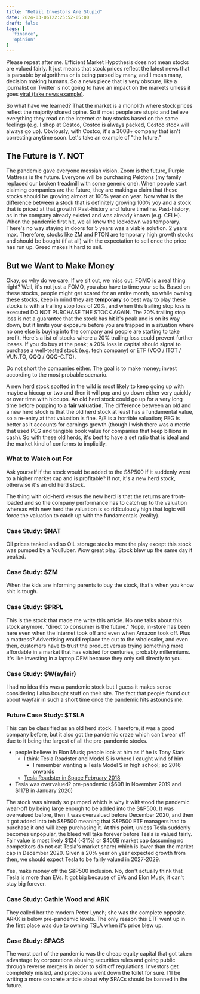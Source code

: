```yaml
---
title: "Retail Investors Are Stupid"
date: 2024-03-06T22:25:52-05:00
draft: false
tags: [
  'finance',
  'opinion'
]
---
```


Please repeat after me. Efficient Market Hypothesis does not mean stocks are valued fairly. It just means that stock prices reflect the latest news that is parsable by algorithms or is being parsed by many, and I mean many, decision making humans. So a news piece that is very obscure, like a journalist on Twitter is not going to have an impact on the markets unless it goes [viral (fake news example)](https://www.fiercepharma.com/marketing/eli-lilly-hit-new-twitter-blue-fake-account-forced-apologize-over-free-insulin-tweet).

So what have we learned? That the market is a monolith where stock prices reflect the majority shared opine. So if most people are stupid and believe everything they read on the internet or buy stocks based on the same feelings (e.g. I shop at Costco, Costco is always packed, Costco stock will always go up). Obviously, with Costco, it's a 300B+ company that isn't correcting anytime soon. Let's take an example of "the future."

## The Future is Y. NOT

The pandemic gave everyone messiah vision. Zoom is the future, Purple Mattress is the future. Everyone will be purchasing Pelotons (my family replaced our broken treadmill with some generic one). When people start claiming companies are the future, they are making a claim that these stocks should be growing almost at 100% year on year. Now what is the difference between a stock that is definitely growing 100% yoy and a stock that is priced at that growth? Past-history and future timeline. Past-history, as in the company already existed and was already known (e.g. CELH). When the pandemic first hit, we all knew the lockdown was temporary. There's no way staying in doors for 5 years was a viable solution. 2 years max. Therefore, stocks like ZM and PTON are temporary high growth stocks and should be bought (if at all) with the expectation to sell once the price has run up. Greed makes it hard to sell.

## But we Want to Make Money

Okay, so why do we care. If we sit out, we miss out. FOMO is a real thing right? Well, it's not just a FOMO, you also have to time your sells. Based on these stocks, people might get scared for an entire month, so while owning these stocks, keep in mind they are **temporary** so best way to play these stocks is with a trailing stop loss of 20%, and when this trailing stop loss is executed DO NOT PURCHASE THE STOCK AGAIN. The 20% trailing stop loss is not a guarantee that the stock has hit it's peak and is on its way down, but it limits your exposure before you are trapped in a situation where no one else is buying into the company and people are starting to take profit. Here's a list of stocks where a 20% trailing loss could prevent further losses. If you do buy at the peak; a 20% loss in capital should signal to purchase a well-tested stock (e.g. tech company) or ETF (VOO / ITOT / VUN.TO, QQQ / QQQ-C.TO).

Do not short the companies either. The goal is to make money; invest according to the most probable scenario.

A new herd stock spotted in the wild is most likely to keep going up with maybe a hiccup or two and then it will pop and go down either very quickly or over time with hiccups. An old herd stock could go up for a very long time before popping to a **fair valuation**. The difference between an old and a new herd stock is that the old herd stock at least has a fundamental value, so a re-entry at that valuation is fine. P/E is a horrible valuation; PEG is better as it accounts for earnings growth (though I wish there was a metric that used PEG and tangible book value for companies that keep billions in cash). So with these old herds, it's best to have a set ratio that is ideal and the market kind of conforms to implicitly.

### What to Watch out For

Ask yourself if the stock would be added to the S&P500 if it suddenly went to a higher market cap and is profitable? If not, it's a new herd stock, otherwise it's an old herd stock.

The thing with old-herd versus the new herd is that the returns are front-loaded and so the company performance has to catch up to the valuation whereas with new herd the valuation is so ridiculously high that logic will force the valuation to catch up with the fundamentals (reality).

### Case Study: $NAT

Oil prices tanked and so OIL storage stocks were the play except this stock was pumped by a YouTuber. Wow great play. Stock blew up the same day it peaked.

### Case Study: $ZM

When the kids are informing parents to buy the stock, that's when you know shit is tough.

### Case Study: $PRPL

This is the stock that made me write this article. No one talks about this stock anymore. "direct to consumer is the future." Nope, in-store has been here even when the internet took off and even when Amazon took off. Plus a mattress? Advertising would replace the cut to the wholesaler, and even then, customers have to trust the product versus trying something more affordable in a market that has existed for centuries, probably millenniums. It's like investing in a laptop OEM because they only sell directly to you.

### Case Study: $W(ayfair)

I had no idea this was a pandemic stock but I guess it makes sense considering I also bought stuff on their site. The fact that people found out about wayfair in such a short time once the pandemic hits astounds me.

### Future Case Study: $TSLA

This can be classified as an old herd stock. Therefore, it was a good company before, but it also got the pandemic craze which can't wear off due to it being the largest of all the pre-pandemic stocks.

- people believe in Elon Musk; people look at him as if he is Tony Stark
  - I think Tesla Roadster and Model S is where I caught wind of him
    - I remember wanting a Tesla Model S in high school; so 2016 onwards
  - [Tesla Roadster in Space February 2018](https://web.archive.org/web/20210210212336/https://www.nationalgeographic.com/news/2018/02/spacex-falcon-heavy-tesla-roadster-orbit-earth-sun-space/)
- Tesla was overvalued? pre-pandemic ($60B in November 2019 and $117B in January 2020)

The stock was already so pumped which is why it withstood the pandemic wear-off by being large enough to be added into the S&P500. It was overvalued before, then it was overvalued before December 2020, and then it got added into teh S&P500 meaning that S&P500 ETF managers had to purchase it and will keep purchasing it. At this point, unless Tesla suddenly becomes unpopular, the bleed will take forever before Tesla is valued fairly. Fair value is most likely $124 (-31%) or $400B market cap (assuming no competitors do not eat Tesla's market share) which is lower than the market cap in December 2020. Given a 20% year on year expected growth from then, we should expect Tesla to be fairly valued in 2027-2029.

Yes, make money off the S&P500 inclusion. No, don't actually think that Tesla is more than EVs. It got big because of EVs and Elon Musk, it can't stay big forever.

### Case Study: Cathie Wood and ARK

They called her the modern Peter Lynch; she was the complete opposite. ARKK is below pre-pandemic levels. The only reason this ETF went up in the first place was due to owning TSLA when it's price blew up.

### Case Study: SPACS

The worst part of the pandemic was the cheap equity capital that got taken advantage by corporations abusing securities rules and going public through reverse mergers in order to skirt off regulations. Investors get completely misled, and projections went down the toilet for sure. I'll be writing a more concrete article about why SPACs should be banned in the future.
